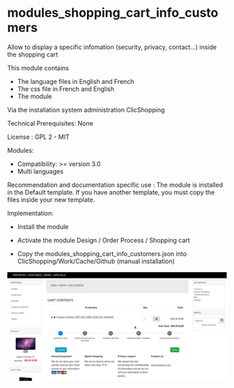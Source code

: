 # modules_shopping_cart_info_customers

Allow to display a specific infomation (security, privacy, contact...) inside the shopping cart

This module contains

- The language files in English and French
- The css file in French and English
- The module
  
Via the installation system administration ClicShopping

Technical Prerequisites: None

License : GPL 2 - MIT

Modules:

- Compatibility: >= version 3.0
- Multi languages

Recommendation and documentation specific use :
The module is installed in the Default template.
If you have another template, you must copy the files inside your new template.


Implementation:

- Install the module 
- Activate the module Design / Order Process / Shopping cart

- Copy the modules_shopping_cart_info_customers.json into ClicShopping/Work/Cache/Github (manual installation)

![image](https://github.com/ClicShoppingV3Community/modules_shopping_cart_info_customers/blob/master/ModuleInfosJson/image.png)


